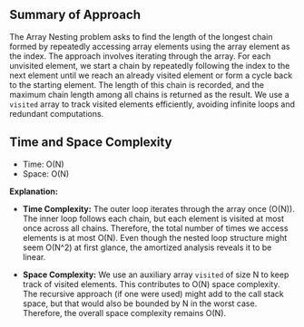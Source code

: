 ## Summary of Approach

The Array Nesting problem asks to find the length of the longest chain formed by repeatedly accessing array elements using the array element as the index.  The approach involves iterating through the array. For each unvisited element, we start a chain by repeatedly following the index to the next element until we reach an already visited element or form a cycle back to the starting element. The length of this chain is recorded, and the maximum chain length among all chains is returned as the result.  We use a `visited` array to track visited elements efficiently, avoiding infinite loops and redundant computations.


## Time and Space Complexity
- Time: O(N)
- Space: O(N)

**Explanation:**

- **Time Complexity:**  The outer loop iterates through the array once (O(N)). The inner loop follows each chain, but each element is visited at most once across all chains. Therefore, the total number of times we access elements is at most O(N). Even though the nested loop structure might seem O(N^2) at first glance, the amortized analysis reveals it to be linear.

- **Space Complexity:** We use an auxiliary array `visited` of size N to keep track of visited elements.  This contributes to O(N) space complexity.  The recursive approach (if one were used) might add to the call stack space, but that would also be bounded by N in the worst case. Therefore, the overall space complexity remains O(N).